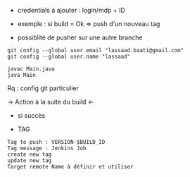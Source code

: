 * credentials à ajouter : login/mdp + ID

* exemple : si build = Ok => push d'un nouveau tag

* possiblité de pusher sur une autre branche

```
git config --global user.email "lassaad.baati@gmail.com"
git config --global user.name "lassaad"

javac Main.java
java Main
```

Rq : config git particulier

-> Action à la suite du build <-


* si succès


* TAG

```
Tag to push : VERSION-$BUILD_ID
Tag message : Jenkins Job
create new tag
update new tag
Target remote Name à définir et utiliser

```

